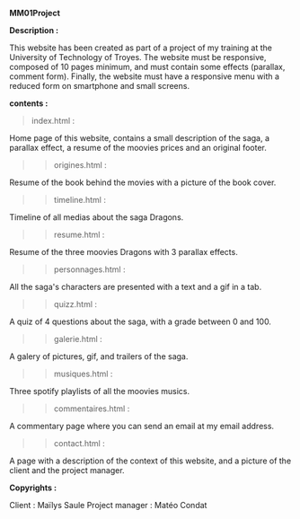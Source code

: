 **MM01Project**



**Description :**

  This website has been created as part of a project of my training at the University of Technology of Troyes. The website must be responsive, composed of 10 pages minimum, and must contain some effects (parallax, comment form). Finally, the website must have a responsive menu with a reduced form on smartphone and small screens.



**contents :**

> index.html :
  
  Home page of this website, contains a small description of the saga, a parallax effect, a resume of the moovies prices and an original footer.


>> origines.html :

  Resume of the book behind the movies with a picture of the book cover.
  
  
>> timeline.html :
  
  Timeline of all medias about the saga Dragons. 
  
  
>> resume.html :

  Resume of the three moovies Dragons with 3 parallax effects.
  
  
>> personnages.html :

  All the saga's characters are presented with a text and a gif in a tab.


>> quizz.html :

  A quiz of 4 questions about the saga, with a grade between 0 and 100.


>> galerie.html :

  A galery of pictures, gif, and trailers of the saga.


>> musiques.html :

  Three spotify playlists of all the moovies musics.
  
  
>> commentaires.html :

  A commentary page where you can send an email at my email address.


>> contact.html :
 
  A page with a description of the context of this website, and a picture of the client and the project manager.
 
 
 
**Copyrights :**
 
Client : Maïlys Saule
Project manager : Matéo Condat
